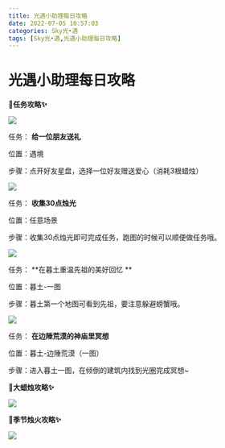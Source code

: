 ```yaml
---
title: 光遇小助理每日攻略
date: 2022-07-05 10:57:03
categories: Sky光•遇
tags: [Sky光•遇,光遇小助理每日攻略]
---
```

# 光遇小助理每日攻略
**🎉任务攻略✨**

![](https://ok.166.net/reunionpub/ds/kol/20220705/000709-zd0lbqovsw.png)

任务： **给一位朋友送礼**

位置：遇境

步骤：点开好友星盘，选择一位好友赠送爱心（消耗3根蜡烛）

![](https://ok.166.net/reunionpub/ds/kol/20220705/000732-6hjrpksbev.png)

任务： **收集30点烛光**

位置：任意场景

步骤：收集30点烛光即可完成任务，跑图的时候可以顺便做任务哦。

![](https://ok.166.net/reunionpub/ds/kol/20220705/001048-skfg8qce36.png)

任务： **在暮土重温先祖的美好回忆  **

位置：暮土-一图

步骤：暮土第一个地图可看到先祖，要注意躲避螃蟹哦。

![](https://ok.166.net/reunionpub/ds/kol/20220705/000751-va1s7wmk5n.png)

任务： **在边陲荒漠的神庙里冥想**

位置：暮土-边陲荒漠（一图）

步骤：进入暮土一图，在倾倒的建筑内找到光圈完成冥想~

 **🎉大蜡烛攻略✨**

![](https://ok.166.net/reunionpub/ds/kol/20220705/000833-yus59c12a3.png)

  

 **🎉季节烛火攻略✨**

![](https://ok.166.net/reunionpub/ds/kol/20220705/001036-8s0u9svfoz.png)

  

